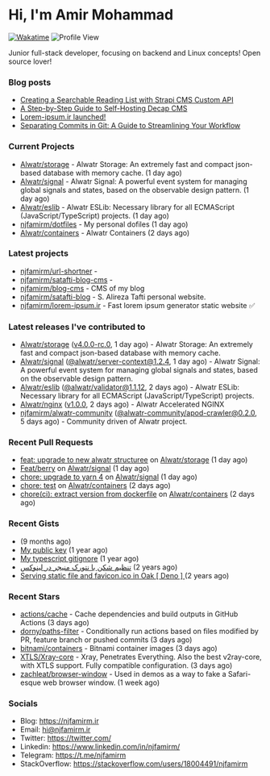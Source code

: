 # Hi, I'm Amir Mohammad
[![Wakatime](https://wakatime.com/badge/user/68776a95-d771-48a4-a960-90136239e4fd.svg)](https://wakatime.com/@68776a95-d771-48a4-a960-90136239e4fd)
![Profile View](https://komarev.com/ghpvc/?username=njfamirm)

Junior full-stack developer, focusing on backend and Linux concepts!
Open source lover!

### Blog posts

- [Creating a Searchable Reading List with Strapi CMS Custom API](https://www.njfamirm.ir/en/blog/strapi-custom-api/)
- [A Step-by-Step Guide to Self-Hosting Decap CMS](https://www.njfamirm.ir/en/blog/self-hosting-decap-cms/)
- [Lorem-ipsum.ir launched!](https://www.njfamirm.ir/en/blog/lorem-ipsum-ir-launched/)
- [Separating Commits in Git: A Guide to Streamlining Your Workflow](https://www.njfamirm.ir/en/blog/git-separate/)


### Current Projects

- [Alwatr/storage](https://github.com/Alwatr/storage) - Alwatr Storage: An extremely fast and compact json-based database with memory cache. (1 day ago)
- [Alwatr/signal](https://github.com/Alwatr/signal) - Alwatr Signal: A powerful event system for managing global signals and states, based on the observable design pattern. (1 day ago)
- [Alwatr/eslib](https://github.com/Alwatr/eslib) - Alwatr ESLib: Necessary library for all ECMAScript (JavaScript/TypeScript) projects. (1 day ago)
- [njfamirm/dotfiles](https://github.com/njfamirm/dotfiles) - My personal dofiles (1 day ago)
- [Alwatr/containers](https://github.com/Alwatr/containers) - Alwatr Containers (2 days ago)

### Latest projects

- [njfamirm/url-shortner](https://github.com/njfamirm/url-shortner) - 
- [njfamirm/satafti-blog-cms](https://github.com/njfamirm/satafti-blog-cms) - 
- [njfamirm/blog-cms](https://github.com/njfamirm/blog-cms) - CMS of my blog
- [njfamirm/satafti-blog](https://github.com/njfamirm/satafti-blog) - S. Alireza Tafti personal website.
- [njfamirm/lorem-ipsum.ir](https://github.com/njfamirm/lorem-ipsum.ir) - Fast lorem ipsum generator static website ✅

### Latest releases I've contributed to

- [Alwatr/storage](https://github.com/Alwatr/storage) ([v4.0.0-rc.0](https://github.com/Alwatr/storage/releases/tag/v4.0.0-rc.0), 1 day ago) - Alwatr Storage: An extremely fast and compact json-based database with memory cache.
- [Alwatr/signal](https://github.com/Alwatr/signal) ([@alwatr/server-context@1.2.4](https://github.com/Alwatr/signal/releases/tag/%40alwatr/server-context%401.2.4), 1 day ago) - Alwatr Signal: A powerful event system for managing global signals and states, based on the observable design pattern.
- [Alwatr/eslib](https://github.com/Alwatr/eslib) ([@alwatr/validator@1.1.12](https://github.com/Alwatr/eslib/releases/tag/%40alwatr/validator%401.1.12), 2 days ago) - Alwatr ESLib: Necessary library for all ECMAScript (JavaScript/TypeScript) projects.
- [Alwatr/nginx](https://github.com/Alwatr/nginx) ([v1.0.0](https://github.com/Alwatr/nginx/releases/tag/v1.0.0), 2 days ago) - Alwatr Accelerated NGINX
- [njfamirm/alwatr-community](https://github.com/njfamirm/alwatr-community) ([@alwatr-community/apod-crawler@0.2.0](https://github.com/njfamirm/alwatr-community/releases/tag/%40alwatr-community/apod-crawler%400.2.0), 5 days ago) - Community driven of Alwatr project.

### Recent Pull Requests

- [feat: upgrade to new alwatr structuree](https://github.com/Alwatr/storage/pull/101) on [Alwatr/storage](https://github.com/Alwatr/storage) (1 day ago)
- [Feat/berry](https://github.com/Alwatr/signal/pull/69) on [Alwatr/signal](https://github.com/Alwatr/signal) (1 day ago)
- [chore: upgrade to yarn 4](https://github.com/Alwatr/signal/pull/68) on [Alwatr/signal](https://github.com/Alwatr/signal) (1 day ago)
- [chore: test](https://github.com/Alwatr/containers/pull/8) on [Alwatr/containers](https://github.com/Alwatr/containers) (2 days ago)
- [chore(ci): extract version from dockerfile](https://github.com/Alwatr/containers/pull/7) on [Alwatr/containers](https://github.com/Alwatr/containers) (2 days ago)

### Recent Gists

- [](https://gist.github.com/022d07ecd84e69ad31ef0bcd32d86b59) (9 months ago)
- [My public key](https://gist.github.com/879f720c9ca74a0934ce571b7285ed34) (1 year ago)
- [My typescript gitignore](https://gist.github.com/6a40b1912daab3f91a02a7b53f3f76c3) (1 year ago)
- [تنظیم شکن با نتورک منیجر در لینوکس](https://gist.github.com/cc40c344e89bdcdf77085cbf1fc05162) (2 years ago)
- [Serving static file and favicon.ico in Oak [ Deno ] ](https://gist.github.com/9bcaca2b6a672e729c099193b4aafe9f) (2 years ago)

### Recent Stars

- [actions/cache](https://github.com/actions/cache) - Cache dependencies and build outputs in GitHub Actions (3 days ago)
- [dorny/paths-filter](https://github.com/dorny/paths-filter) - Conditionally run actions based on files modified by PR, feature branch or pushed commits (3 days ago)
- [bitnami/containers](https://github.com/bitnami/containers) - Bitnami container images (3 days ago)
- [XTLS/Xray-core](https://github.com/XTLS/Xray-core) - Xray, Penetrates Everything. Also the best v2ray-core, with XTLS support. Fully compatible configuration. (3 days ago)
- [zachleat/browser-window](https://github.com/zachleat/browser-window) - Used in demos as a way to fake a Safari-esque web browser window. (1 week ago)

### Socials

- Blog: https://njfamirm.ir
- Email: hi@njfamirm.ir
- Twitter: https://twitter.com/
- Linkedin: https://www.linkedin.com/in/njfamirm/
- Telegram: https://t.me/njfamirm
- StackOverflow: https://stackoverflow.com/users/18004491/njfamirm
